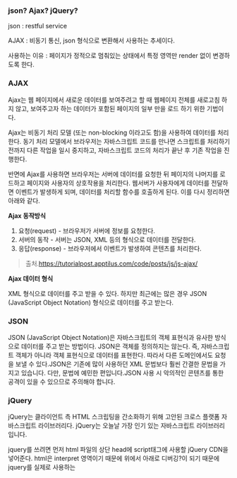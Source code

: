 ### json? Ajax? jQuery? 



json : restful service 

AJAX : 비동기 통신, json 형식으로 변환해서 사용하는 추세이다.

사용하는 이유 : 페이지가 정적으로 멈춰있는 상태에서 특정 영역만 render 없이 변경하도록 한다. 

### AJAX

Ajax는 웹 페이지에서 새로운 데이터를 보여주려고 할 때 웹페이지 전체를 새로고침 하지 않고, 보여주고자 하는 데이터가 포함된 페이지의 일부 만을 로드 하기 위한 기법이다.

Ajax는 비동기 처리 모델 (또는 non-blocking 이라고도 함)을 사용하여 데이터를 처리한다. 동기 처리 모델에서 브라우저는 자바스크립트 코드를 만나면 스크립트를 처리하기 전까지 다른 작업을 일시 중지하고, 자바스크립트 코드의 처리가 끝난 후 기존 작업을 진행한다.

반면에 Ajax를 사용하면 브라우저는 서버에 데이터를 요청한 뒤 페이지의 나머지를 로드하고 페이지와 사용자의 상호작용을 처리한다. 웹서버가 사용자에게 데이터를 전달하면 이벤트가 발생하게 되며, 데이터를 처리할 함수를 호출하게 된다. 이를 다시 정리하면 아래와 같다.

**Ajax 동작방식**

1. 요청(request) - 브라우저가 서버에 정보를 요청한다.
2. 서버의 동작 - 서버는 JSON, XML 등의 형식으로 데이터를 전달한다.
3. 응답(response) - 브라우저에서 이벤트가 발생하여 콘텐츠를 처리한다.

> 출처.https://tutorialpost.apptilus.com/code/posts/js/js-ajax/

**Ajax 데이터 형식**

XML 형식으로 데이터를 주고 받을 수 있다. 하지만 최근에는 많은 경우 JSON (JavaScript Object Notation) 형식으로 데이터를 주고 받는다.



### JSON

JSON (JavaScript Object Notation)은 자바스크립트의 객체 표현식과 유사한 방식으로 데이터를 주고 받는 방법이다. JSON은 객체를 정의하지는 않는다. 즉, 자바스크립트 객체가 아니라 객체 표현식으로 데이터를 표현한다. 따라서 다른 도메인에서도 요청을 보낼 수 있다.JSON은 기존에 많이 사용하던 XML 문법보다 훨씬 간결한 문법을 가지고 있습니다. 다만, 문법에 예민한 편입니다.JSON 사용 시 악의적인 콘텐츠를 통한 공격이 있을 수 있으므로 주의해야 합니다.





### jQuery

jQuery는 클라이언트 측 HTML 스크립팅을 간소화하기 위해 고안된 크로스 플랫폼 자바스크립트 라이브러리다. jQuery는 오늘날 가장 인기 있는 자바스크립트 라이브러리입니다. 

jquery를 쓰려면 먼저 html 파일의 상단 head에 script태그에 사용할 jQuery CDN을 넣어준다. html은 interpret 영역이기 때문에 위에서 아래로 디버깅?이 되기 때문에 jquery를 실제로 사용하는 <body> <script>보다 위에 써줘야한다. 



`<script>` 에서 도큐먼트에 접근해서 도큐먼트에 정의된 object를 변경한다. document는 body태그 전체를 의미한다. 이 script를 통해서 도큐먼트에 삽입 삭제, 즉 제어를 할 수 있다. 



`$` 기호를 이용해서 jQuery 함수에 접근을 하고 어디를 변경하고 싶은지를 써준다. 만약 특정 object, 태그를 변경하고 싶으면 `#` 와 id 를 써주면 된다. 이때 id 와 name를 헷갈리면 안된다. name은 서버와 통신하기 위한 것이고 id는 script에 접근하기 위한 속성이다. 



